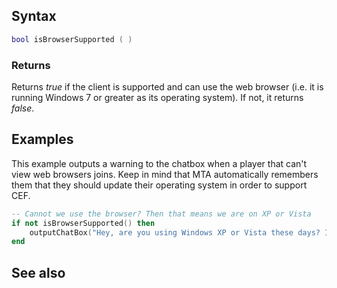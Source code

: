 Syntax
------

``` lua
bool isBrowserSupported ( )
```

### Returns

Returns *true* if the client is supported and can use the web browser (i.e. it is running Windows 7 or greater as its operating system). If not, it returns *false*.

Examples
--------

This example outputs a warning to the chatbox when a player that can't view web browsers joins. Keep in mind that MTA automatically remembers them that they should update their operating system in order to support CEF.

``` lua
-- Cannot we use the browser? Then that means we are on XP or Vista
if not isBrowserSupported() then
    outputChatBox("Hey, are you using Windows XP or Vista these days? If you aren't emulating it, that's truly amazing!")
end
```

See also
--------
